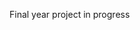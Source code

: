 Final year project in progress                                                                               


